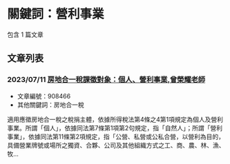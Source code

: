 # 關鍵詞：營利事業

包含 1 篇文章

## 文章列表

### 2023/07/11 [房地合一稅課徵對象：個人、營利事業,曾榮耀老師](../../articles/908466_%E6%88%BF%E5%9C%B0%E5%90%88%E4%B8%80%E7%A8%85%E8%AA%B2%E5%BE%B5%E5%B0%8D%E8%B1%A1%EF%BC%9A%E5%80%8B%E4%BA%BA%E3%80%81%E7%87%9F%E5%88%A9%E4%BA%8B%E6%A5%AD%2C%E6%9B%BE%E6%A6%AE%E8%80%80%E8%80%81%E5%B8%AB.md)
- 文章編號：908466
- 其他關鍵詞：房地合一稅

適用應徵房地合一稅之稅捐主體，依據所得稅法第4條之4第1項規定為個人及營利事業。所謂「個人」，依據同法第7條第1項第2句規定，指「自然人」；所謂「營利事業」，依據同法第11條第2項規定，指「公營、私營或公私合營，以營利為目的，具備營業牌號或場所之獨資、合夥、公司及其他組織方式之工、商、農、林、漁、牧...
